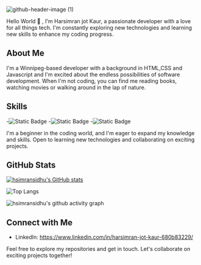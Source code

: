 ![github-header-image (1)](https://github.com/hsimransidhu/hsimransidhu/assets/119031600/1b0ee61d-aebb-457c-8009-9384000225fa)

Hello World 👋 , I'm Harsimran jot Kaur, a passionate developer with a love for all things tech. I'm constantly exploring new technologies and learning new skills to enhance my coding progress.

## About Me

I'm a Winnipeg-based developer with a background in HTML,CSS and Javascript and I'm excited about the endless possibilities of software development. When I'm not coding, you can find me reading books, watching movies or walking around in the lap of nature.

## Skills
 
-![Static Badge](https://img.shields.io/badge/code-HTML-green)
-![Static Badge](https://img.shields.io/badge/code-CSS-green)
-![Static Badge](https://img.shields.io/badge/code-Javascript-green)

 
I'm a beginner in the coding world, and I'm eager to expand my knowledge and skills. Open to learning new technologies and collaborating on exciting projects.

## GitHub Stats

 [![hsimransidhu's GitHub stats](https://github-readme-stats.vercel.app/api?username=hsimransidhu)](https://github.com/hsimransidhu/github-readme-stats)
 
 ![Top Langs](https://github-readme-stats.vercel.app/api/top-langs/?username=hsimransidhu)
 
 ![hsimransidhu's github activity graph](https://github-readme-activity-graph.vercel.app/graph?username=hsimransidhu&theme=dracula) 

## Connect with Me

- LinkedIn:  https://www.linkedin.com/in/harsimran-jot-kaur-680b83229/

Feel free to explore my repositories and get in touch. Let's collaborate on exciting projects together!
